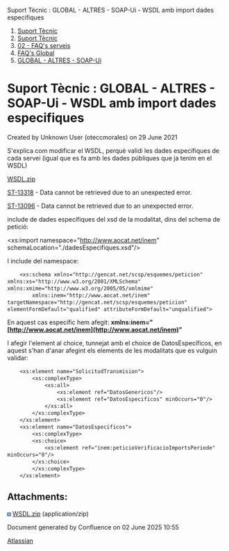 Suport Tècnic : GLOBAL - ALTRES - SOAP-Ui - WSDL amb import dades especifiques  

1.  [Suport Tècnic](index.html)
2.  [Suport Tècnic](13893782.html)
3.  [02 - FAQ's serveis](26313393.html)
4.  [FAQ's Global](28705585.html)
5.  [GLOBAL - ALTRES - SOAP-Ui](GLOBAL---ALTRES---SOAP-Ui_41523727.html)

Suport Tècnic : GLOBAL - ALTRES - SOAP-Ui - WSDL amb import dades especifiques
==============================================================================

Created by Unknown User (oteccmorales) on 29 June 2021

S'explica com modificar el WSDL, perquè validi les dades específiques de cada servei (igual que es fa amb les dades públiques que ja tenim en el WSDL)

  

[WSDL.zip](attachments/41523742/41523743.zip)

  

[ST-13318](https://contacte.aoc.cat/browse/ST-13318?src=confmacro) - Data cannot be retrieved due to an unexpected error.

[ST-13096](https://contacte.aoc.cat/browse/ST-13096?src=confmacro) - Data cannot be retrieved due to an unexpected error.

  

include de dades específiques del xsd de la modalitat, dins del schema de petició:

<xs:import namespace="http://www.aocat.net/inem" schemaLocation="./dadesEspecifiques.xsd"/>

I include del namespace:

		<xs:schema xmlns="http://gencat.net/scsp/esquemes/peticion" xmlns:xs="http://www.w3.org/2001/XMLSchema" xmlns:xmime="http://www.w3.org/2005/05/xmlmime" 
			xmlns:inem="http://www.aocat.net/inem" targetNamespace="http://gencat.net/scsp/esquemes/peticion" elementFormDefault="qualified" attributeFormDefault="unqualified">

En aquest cas específic hem afegit: **xmlns:inem="[http://www.aocat.net/inem](http://www.aocat.net/inem)"**

I afegir l'element al choice, tunnejat amb el choice de DatosEspecificos, en aquest s'han d'anar afegint els elements de les modalitats que es vulguin validar:

		<xs:element name="SolicitudTransmision">
			<xs:complexType>
				<xs:all>
					<xs:element ref="DatosGenericos"/>
					<xs:element ref="DatosEspecificos" minOccurs="0"/>
				</xs:all>
			</xs:complexType>
		</xs:element>
		<xs:element name="DatosEspecificos">
			<xs:complexType>
			<xs:choice>
				<xs:element ref="inem:peticioVerificacioImportsPeriode" minOccurs="0"/>
			</xs:choice>
			</xs:complexType>
		</xs:element>

  

  

Attachments:
------------

![](images/icons/bullet_blue.gif) [WSDL.zip](attachments/41523742/41523743.zip) (application/zip)  

Document generated by Confluence on 02 June 2025 10:55

[Atlassian](http://www.atlassian.com/)
